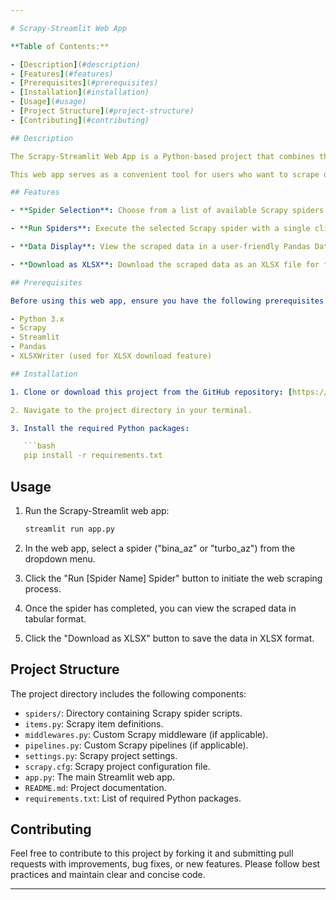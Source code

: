 ```yaml
---

# Scrapy-Streamlit Web App

**Table of Contents:**

- [Description](#description)
- [Features](#features)
- [Prerequisites](#prerequisites)
- [Installation](#installation)
- [Usage](#usage)
- [Project Structure](#project-structure)
- [Contributing](#contributing)

## Description

The Scrapy-Streamlit Web App is a Python-based project that combines the power of Scrapy for web scraping and Streamlit for creating a user-friendly web application to view and interact with the scraped data. It allows you to run Scrapy spiders, display the scraped data in a Pandas DataFrame, and download the data in XLSX format, making web scraping tasks easy and accessible.

This web app serves as a convenient tool for users who want to scrape data from websites and visualize the results without diving into code or running complex command-line tools. You can run specific Scrapy spiders, view the data in tabular format, and download it for further analysis.

## Features

- **Spider Selection**: Choose from a list of available Scrapy spiders ("bina_az" and "turbo_az") to scrape specific websites.

- **Run Spiders**: Execute the selected Scrapy spider with a single click.

- **Data Display**: View the scraped data in a user-friendly Pandas DataFrame format.

- **Download as XLSX**: Download the scraped data as an XLSX file for further analysis.

## Prerequisites

Before using this web app, ensure you have the following prerequisites installed on your system:

- Python 3.x
- Scrapy
- Streamlit
- Pandas
- XLSXWriter (used for XLSX download feature)

## Installation

1. Clone or download this project from the GitHub repository: [https://github.com/Ismat-Samadov/scrapy_streamlit](https://github.com/Ismat-Samadov/scrapy_streamlit)

2. Navigate to the project directory in your terminal.

3. Install the required Python packages:

   ```bash
   pip install -r requirements.txt
   ```

## Usage

1. Run the Scrapy-Streamlit web app:

   ```bash
   streamlit run app.py
   ```

2. In the web app, select a spider ("bina_az" or "turbo_az") from the dropdown menu.

3. Click the "Run [Spider Name] Spider" button to initiate the web scraping process.

4. Once the spider has completed, you can view the scraped data in tabular format.

5. Click the "Download as XLSX" button to save the data in XLSX format.

## Project Structure

The project directory includes the following components:

- `spiders/`: Directory containing Scrapy spider scripts.
- `items.py`: Scrapy item definitions.
- `middlewares.py`: Custom Scrapy middleware (if applicable).
- `pipelines.py`: Custom Scrapy pipelines (if applicable).
- `settings.py`: Scrapy project settings.
- `scrapy.cfg`: Scrapy project configuration file.
- `app.py`: The main Streamlit web app.
- `README.md`: Project documentation.
- `requirements.txt`: List of required Python packages.

## Contributing

Feel free to contribute to this project by forking it and submitting pull requests with improvements, bug fixes, or new features. Please follow best practices and maintain clear and concise code.

---
```


